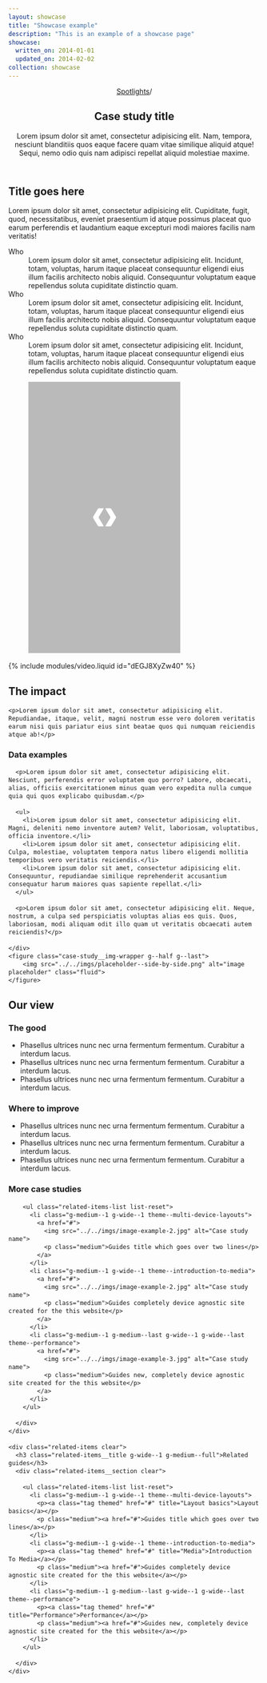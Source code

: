 ```yaml
---
layout: showcase
title: "Showcase example"
description: "This is an example of a showcase page"
showcase:
  written_on: 2014-01-01
  updated_on: 2014-02-02
collection: showcase
---
```


<header class="spotlight-header spotlight-header--detail">
  <div class="spotlight-header__container container">
    <nav class="breadcrumbs">
      <p>
        <a href="/spotlights/index.html" title="Spotlights">Spotlights</a>/
      </p>
    </nav>
    <div class="spotlight-header__copy g--half">
      <h2 class="xxlarge">Case study title</h2>
      <p>Lorem ipsum dolor sit amet, consectetur adipisicing elit. Nam, tempora, nesciunt blanditiis quos eaque facere quam vitae similique aliquid atque! Sequi, nemo odio quis nam adipisci repellat aliquid molestiae maxime.</p>
    </div>
  </div>
</header>

<div class="case-study-wrapper has-video-after">
  <div class="container clear">
    <div class="g--half">
      <h2>Title goes here</h2>
      <p>Lorem ipsum dolor sit amet, consectetur adipisicing elit. Cupiditate, fugit, quod, necessitatibus, eveniet praesentium id atque possimus placeat quo earum perferendis et laudantium eaque excepturi modi maiores facilis nam veritatis!</p>
      <dl>
        <dt>Who</dt>
        <dd>Lorem ipsum dolor sit amet, consectetur adipisicing elit. Incidunt, totam, voluptas, harum itaque placeat consequuntur eligendi eius illum facilis architecto nobis aliquid. Consequuntur voluptatum eaque repellendus soluta cupiditate distinctio quam.</dd>
        <dt>Who</dt>
        <dd>Lorem ipsum dolor sit amet, consectetur adipisicing elit. Incidunt, totam, voluptas, harum itaque placeat consequuntur eligendi eius illum facilis architecto nobis aliquid. Consequuntur voluptatum eaque repellendus soluta cupiditate distinctio quam.</dd>
        <dt>Who</dt>
        <dd>Lorem ipsum dolor sit amet, consectetur adipisicing elit. Incidunt, totam, voluptas, harum itaque placeat consequuntur eligendi eius illum facilis architecto nobis aliquid. Consequuntur voluptatum eaque repellendus soluta cupiditate distinctio quam.</dd>
      </dl>
    </div>
    <figure class="case-study__img-wrapper g--half g--last">
      <img src="../../imgs/placeholder--side-by-side.png" alt="image placeholder" class="fluid">
    </figure>
  </div>
</div>

<div class="container clear">
  {% include modules/video.liquid id="dEGJ8XyZw40" %}

  <div class="content">
    <h2>The impact</h2>

    <p>Lorem ipsum dolor sit amet, consectetur adipisicing elit. Repudiandae, itaque, velit, magni nostrum esse vero dolorem veritatis earum nisi quis pariatur eius sint beatae quos qui numquam reiciendis atque ab!</p>
  </div>

  <div>
    <div class="indented-medium g--half">
      <h3>Data examples</h3>

      <p>Lorem ipsum dolor sit amet, consectetur adipisicing elit. Nesciunt, perferendis error voluptatem quo porro? Labore, obcaecati, alias, officiis exercitationem minus quam vero expedita nulla cumque quia qui quos explicabo quibusdam.</p>

      <ul>
        <li>Lorem ipsum dolor sit amet, consectetur adipisicing elit. Magni, deleniti nemo inventore autem? Velit, laboriosam, voluptatibus, officia inventore.</li>
        <li>Lorem ipsum dolor sit amet, consectetur adipisicing elit. Culpa, molestiae, voluptatem tempora natus libero eligendi mollitia temporibus vero veritatis reiciendis.</li>
        <li>Lorem ipsum dolor sit amet, consectetur adipisicing elit. Consequuntur, repudiandae similique reprehenderit accusantium consequatur harum maiores quas sapiente repellat.</li>
      </ul>

      <p>Lorem ipsum dolor sit amet, consectetur adipisicing elit. Neque, nostrum, a culpa sed perspiciatis voluptas alias eos quis. Quos, laboriosam, modi aliquam odit illo quam ut veritatis obcaecati autem reiciendis?</p>

    </div>
    <figure class="case-study__img-wrapper g--half g--last">
        <img src="../../imgs/placeholder--side-by-side.png" alt="image placeholder" class="fluid">
    </figure>
  </div>

</div>

<div class="our-view">
  <div class="container-medium clear">
    <div class="g--half">
      <h2 class="huge our-view__title">Our view</h2>
    </div>
    <div class="our-view__content g--half g--last">
      <div class="our-view__list-wrapper">
        <h3 class="our-view__subtitle">The good</h3>
        <ul>
          <li>Phasellus ultrices nunc nec urna fermentum fermentum. Curabitur a interdum lacus.</li>
          <li>Phasellus ultrices nunc nec urna fermentum fermentum. Curabitur a interdum lacus.</li>
          <li>Phasellus ultrices nunc nec urna fermentum fermentum. Curabitur a interdum lacus.</li>
        </ul>
      </div>
      <div class="our-view__list-wrapper">
        <h3 class="our-view__subtitle">Where to improve</h3>
        <ul>
          <li>Phasellus ultrices nunc nec urna fermentum fermentum. Curabitur a interdum lacus.</li>
          <li>Phasellus ultrices nunc nec urna fermentum fermentum. Curabitur a interdum lacus.</li>
          <li>Phasellus ultrices nunc nec urna fermentum fermentum. Curabitur a interdum lacus.</li>
        </ul>
      </div>
    </div>
  </div>
</div>

<div class="container">

  <div class="related-items-group">
    <div class="related-items clear">
      <h3 class="related-items__title g-wide--1 g-medium--full">More case studies</h3>
      <div class="related-items__section clear">

        <ul class="related-items-list list-reset">
          <li class="g-medium--1 g-wide--1 theme--multi-device-layouts">
            <a href="#">
              <img src="../../imgs/image-example-2.jpg" alt="Case study name">
              <p class="medium">Guides title which goes over two lines</p>
            </a>
          </li>
          <li class="g-medium--1 g-wide--1 theme--introduction-to-media">
            <a href="#">
              <img src="../../imgs/image-example-2.jpg" alt="Case study name">
              <p class="medium">Guides completely device agnostic site created for the this website</p>
            </a>
          </li>
          <li class="g-medium--1 g-medium--last g-wide--1 g-wide--last theme--performance">
            <a href="#">
              <img src="../../imgs/image-example-3.jpg" alt="Case study name">
              <p class="medium">Guides new, completely device agnostic site created for the this website</p>
            </a>
          </li>
        </ul>

      </div>
    </div>

    <div class="related-items clear">
      <h3 class="related-items__title g-wide--1 g-medium--full">Related guides</h3>
      <div class="related-items__section clear">

        <ul class="related-items-list list-reset">
          <li class="g-medium--1 g-wide--1 theme--multi-device-layouts">
            <p><a class="tag themed" href="#" title="Layout basics">Layout basics</a></p>
            <p class="medium"><a href="#">Guides title which goes over two lines</a></p>
          </li>
          <li class="g-medium--1 g-wide--1 theme--introduction-to-media">
            <p><a class="tag themed" href="#" title="Media">Introduction To Media</a></p>
            <p class="medium"><a href="#">Guides completely device agnostic site created for the this website</a></p>
          </li>
          <li class="g-medium--1 g-medium--last g-wide--1 g-wide--last theme--performance">
            <p><a class="tag themed" href="#" title="Performance">Performance</a></p>
            <p class="medium"><a href="#">Guides new, completely device agnostic site created for the this website</a></p>
          </li>
        </ul>

      </div>
    </div>
  </div>

</div>

